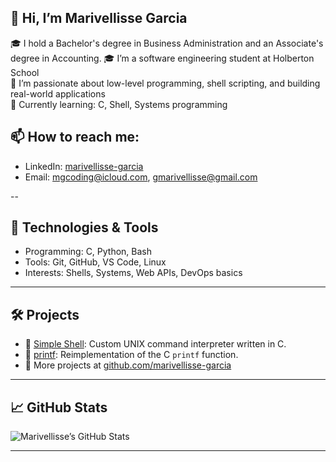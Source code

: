 ## 👋 Hi, I’m Marivellisse Garcia

🎓 I hold a Bachelor's degree in Business Administration and an Associate's degree in Accounting.
🎓 I’m a software engineering student at Holberton School  
💼 I’m passionate about low-level programming, shell scripting, and building real-world applications  
🌱 Currently learning: C, Shell, Systems programming  

## 📫 How to reach me:
- LinkedIn: [marivellisse-garcia](https://www.linkedin.com/in/marivellisse-garcia)
- Email: [mgcoding@icloud.com](mailto:mgcoding@icloud.com), [gmarivellisse@gmail.com](mailto:gmarivellisse@gmail.com)

--

## 🔧 Technologies & Tools

- Programming: C, Python, Bash
- Tools: Git, GitHub, VS Code, Linux
- Interests: Shells, Systems, Web APIs, DevOps basics

---

## 🛠️ Projects

- 🔹 [Simple Shell](https://github.com/marivellisse-garcia/simple_shell): Custom UNIX command interpreter written in C.
- 🔹 [printf](https://github.com/marivellisse-garcia/printf): Reimplementation of the C `printf` function.
- 🔹 More projects at [github.com/marivellisse-garcia](https://github.com/marivellisse-garcia)

---

## 📈 GitHub Stats

![Marivellisse’s GitHub Stats](https://github-readme-stats.vercel.app/api?username=marivellisse-garcia&show_icons=true&hide_border=true&theme=tokyonight)

---


<!---
Marivellisse/Marivellisse is a ✨ special ✨ repository because its `README.md` (this file) appears on your GitHub profile.
You can click the Preview link to take a look at your changes.
--->
